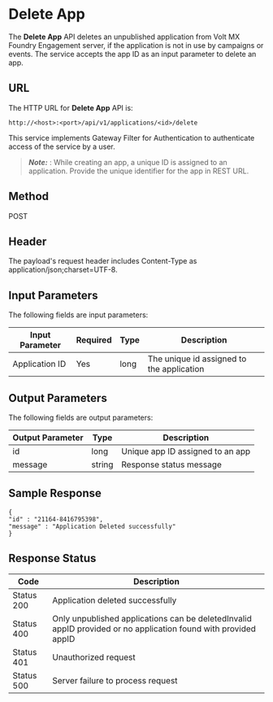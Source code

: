
# Delete App

The **Delete App** API deletes an unpublished application from Volt MX Foundry Engagement server, if the application is not in use by campaigns or events. The service accepts the app ID as an input parameter to delete an app.

## URL

The HTTP URL for **Delete App** API is:

```
http://<host>:<port>/api/v1/applications/<id>/delete
```

This service implements Gateway Filter for Authentication to authenticate access of the service by a user.

> **_Note:_** <id>: While creating an app, a unique ID is assigned to an application. Provide the unique identifier for the app in REST URL.

## Method

POST

## Header

The payload's request header includes Content-Type as application/json;charset=UTF-8.

## Input Parameters

The following fields are input parameters:

| Input Parameter | Required | Type | Description                               |
| --------------- | -------- | ---- | ----------------------------------------- |
| Application ID  | Yes      | long | The unique id assigned to the application |

## Output Parameters

The following fields are output parameters:

| Output Parameter | Type   | Description                      |
| ---------------- | ------ | -------------------------------- |
| id               | long   | Unique app ID assigned to an app |
| message          | string | Response status message          |

## Sample Response

```
{
"id" : "21164-8416795398",
"message" : "Application Deleted successfully"
}
```

## Response Status

| Code       | Description                                                                                                    |
| ---------- | -------------------------------------------------------------------------------------------------------------- |
| Status 200 | Application deleted successfully                                                                               |
| Status 400 | Only unpublished applications can be deletedInvalid appID provided or no application found with provided appID |
| Status 401 | Unauthorized request                                                                                           |
| Status 500 | Server failure to process request                                                                              |
